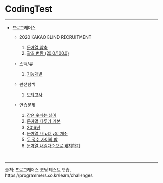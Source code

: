 # CodingTest
<hr/>

- 프로그래머스 
  - 2020 KAKAO BLIND RECRUITMENT
    1. [문자열 압축](https://github.com/chimy2/CodingTest/blob/master/Kakao/src/blind_recruitment/StringCompression.java)
    2. [괄호 변환 (20.0/100.0)](https://github.com/chimy2/CodingTest/blob/master/Kakao/src/blind_recruitment/ParenthesisTransformation.java)

  - 스택/큐
    1. [기능개발](https://github.com/chimy2/CodingTest/blob/master/Practice/src/stack_queue/FunctionalDevelopment.java)

  - 완전탐색
    1. [모의고사](https://github.com/chimy2/CodingTest/blob/master/Practice/src/brute_force_search/MockTest.java)
  
  - 연습문제
    1. [같은 숫자는 싫어](https://github.com/chimy2/CodingTest/blob/master/Practice/src/exercise/SameNumberHate.java)
    2. [문자열 다루기 기본](https://github.com/chimy2/CodingTest/blob/master/Practice/src/exercise/StringHandlingBasic.java)
    3. [2016년](https://github.com/chimy2/CodingTest/blob/master/Practice/src/exercise/Year2016.java)
    4. [문자열 내 p와 y의 개수](https://github.com/chimy2/CodingTest/blob/master/Practice/src/exercise/NumberOfPAndYInString.java)
    5. [두 정수 사이의 합](https://github.com/chimy2/CodingTest/blob/master/Practice/src/exercise/SumBetweenTwoIntegers.java)
    6. [문자열 내림차순으로 배치하기](https://github.com/chimy2/CodingTest/blob/master/Practice/src/exercise/StringDescendingPlacement.java)

<br>
<hr/>
출처: 프로그래머스 코딩 테스트 연습, https://programmers.co.kr/learn/challenges

